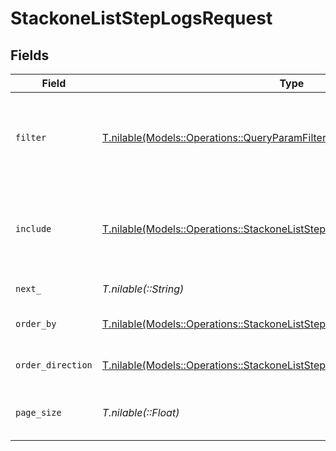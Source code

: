 # StackoneListStepLogsRequest


## Fields

| Field                                                                                                                                                  | Type                                                                                                                                                   | Required                                                                                                                                               | Description                                                                                                                                            | Example                                                                                                                                                |
| ------------------------------------------------------------------------------------------------------------------------------------------------------ | ------------------------------------------------------------------------------------------------------------------------------------------------------ | ------------------------------------------------------------------------------------------------------------------------------------------------------ | ------------------------------------------------------------------------------------------------------------------------------------------------------ | ------------------------------------------------------------------------------------------------------------------------------------------------------ |
| `filter`                                                                                                                                               | [T.nilable(Models::Operations::QueryParamFilter)](../../models/operations/queryparamfilter.md)                                                         | :heavy_minus_sign:                                                                                                                                     | Filter parameters that allow greater customisation of the list response                                                                                |                                                                                                                                                        |
| `include`                                                                                                                                              | [T.nilable(Models::Operations::StackoneListStepLogsQueryParamInclude)](../../models/operations/stackoneliststeplogsqueryparaminclude.md)               | :heavy_minus_sign:                                                                                                                                     | The include parameter allows you to include additional data in the response.                                                                           | step_logs                                                                                                                                              |
| `next_`                                                                                                                                                | *T.nilable(::String)*                                                                                                                                  | :heavy_minus_sign:                                                                                                                                     | The unified cursor                                                                                                                                     |                                                                                                                                                        |
| `order_by`                                                                                                                                             | [T.nilable(Models::Operations::StackoneListStepLogsQueryParamOrderBy)](../../models/operations/stackoneliststeplogsqueryparamorderby.md)               | :heavy_minus_sign:                                                                                                                                     | The field to order the results by.                                                                                                                     | created_at                                                                                                                                             |
| `order_direction`                                                                                                                                      | [T.nilable(Models::Operations::StackoneListStepLogsQueryParamOrderDirection)](../../models/operations/stackoneliststeplogsqueryparamorderdirection.md) | :heavy_minus_sign:                                                                                                                                     | The direction to order the results by.                                                                                                                 | asc                                                                                                                                                    |
| `page_size`                                                                                                                                            | *T.nilable(::Float)*                                                                                                                                   | :heavy_minus_sign:                                                                                                                                     | The number of results per page (default value is 25)                                                                                                   |                                                                                                                                                        |